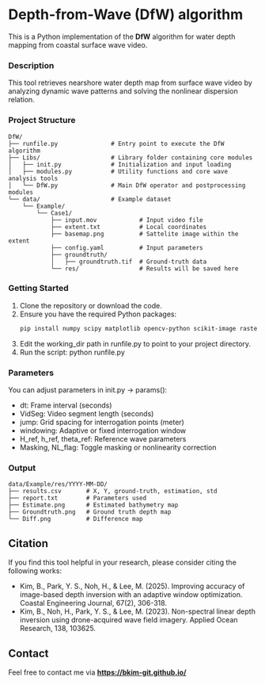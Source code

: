 # Depth-from-Wave (DfW) algorithm

This is a Python implementation of the **DfW** algorithm for water depth mapping from coastal surface wave video.

### Description
This tool retrieves nearshore water depth map from surface wave video by analyzing dynamic wave patterns and solving the nonlinear dispersion relation.

### Project Structure
```
DfW/  
├── runfile.py               # Entry point to execute the DfW algorithm  
├── Libs/                    # Library folder containing core modules  
│   ├── init.py              # Initialization and input loading  
│   ├── modules.py           # Utility functions and core wave analysis tools  
│   └── DfW.py               # Main DfW operator and postprocessing modules  
└── data/                    # Example dataset  
    └── Example/
        └── Case1/  
            ├── input.mov            # Input video file
            ├── extent.txt           # Local coordinates
            ├── basemap.png          # Sattelite image within the extent
            ├── config.yaml          # Input parameters
            ├── groundtruth/    
            │   ├── groundtruth.tif  # Ground-truth data
            └── res/                 # Results will be saved here
```


### Getting Started
1. Clone the repository or download the code.
2. Ensure you have the required Python packages:
   ```bash
   pip install numpy scipy matplotlib opencv-python scikit-image rasterio pydmd
3. Edit the working_dir path in runfile.py to point to your project directory.
4. Run the script:
   python runfile.py

### Parameters
You can adjust parameters in init.py → params():
- dt: Frame interval (seconds)
- VidSeg: Video segment length (seconds)
- jump: Grid spacing for interrogation points (meter)
- windowing: Adaptive or fixed interrogation window
- H_ref, h_ref, theta_ref: Reference wave parameters
- Masking, NL_flag: Toggle masking or nonlinearity correction

### Output

```
data/Example/res/YYYY-MM-DD/
├── results.csv       # X, Y, ground-truth, estimation, std
├── report.txt        # Parameters used
├── Estimate.png      # Estimated bathymetry map
├── Groundtruth.png   # Ground truth depth map
└── Diff.png          # Difference map
```

## Citation
If you find this tool helpful in your research, please consider citing the following works:
- Kim, B., Park, Y. S., Noh, H., & Lee, M. (2025). Improving accuracy of image-based depth inversion with an adaptive window optimization. Coastal Engineering Journal, 67(2), 306-318.
- Kim, B., Noh, H., Park, Y. S., & Lee, M. (2023). Non-spectral linear depth inversion using drone-acquired wave field imagery. Applied Ocean Research, 138, 103625.

## Contact
Feel free to contact me via **https://bkim-git.github.io/**
